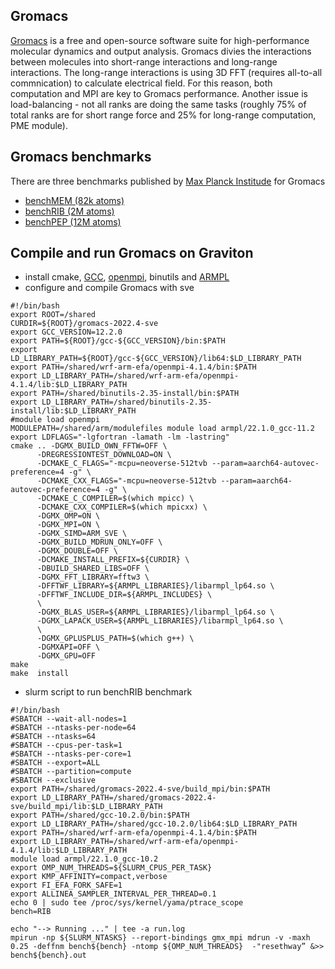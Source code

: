 ## Gromacs
[Gromacs](https://www.gromacs.org/) is a free and open-source software suite for high-performance molecular dynamics and output analysis. Gromacs divies the interactions between molecules into short-range interactions and long-range interactions. The long-range interactions is using 3D FFT (requires all-to-all commnication) to calculate electrical field. For this reason, both computation and MPI are key to Gromacs performance. Another issue is load-balancing - not all ranks are doing the same tasks (roughly 75% of total ranks are for short range force and 25% for long-range computation, PME module).

## Gromacs benchmarks
There are three benchmarks published by [Max Planck Institude](https://www.mpinat.mpg.de/grubmueller/bench) for Gromacs
  * [benchMEM (82k atoms)](https://www.mpinat.mpg.de/benchMEM)
  * [benchRIB (2M atoms)](https://www.mpinat.mpg.de/benchRIB)
  * [benchPEP (12M atoms)](https://www.mpinat.mpg.de/benchPEP)

## Compile and run Gromacs on Graviton 
  * install cmake, [GCC](../../software/software.md#gcc), [openmpi](../../software/software.md#openmpi), binutils and [ARMPL](../../software/software.md#install-armpl)
  * configure and compile Gromacs with sve
```
#!/bin/bash
export ROOT=/shared
CURDIR=${ROOT}/gromacs-2022.4-sve
export GCC_VERSION=12.2.0
export PATH=${ROOT}/gcc-${GCC_VERSION}/bin:$PATH
export LD_LIBRARY_PATH=${ROOT}/gcc-${GCC_VERSION}/lib64:$LD_LIBRARY_PATH
export PATH=/shared/wrf-arm-efa/openmpi-4.1.4/bin:$PATH
export LD_LIBRARY_PATH=/shared/wrf-arm-efa/openmpi-4.1.4/lib:$LD_LIBRARY_PATH
export PATH=/shared/binutils-2.35-install/bin:$PATH
export LD_LIBRARY_PATH=/shared/binutils-2.35-install/lib:$LD_LIBRARY_PATH
#module load openmpi
MODULEPATH=/shared/arm/modulefiles module load armpl/22.1.0_gcc-11.2
export LDFLAGS="-lgfortran -lamath -lm -lastring"
cmake .. -DGMX_BUILD_OWN_FFTW=OFF \
      -DREGRESSIONTEST_DOWNLOAD=ON \
      -DCMAKE_C_FLAGS="-mcpu=neoverse-512tvb --param=aarch64-autovec-preference=4 -g" \
      -DCMAKE_CXX_FLAGS="-mcpu=neoverse-512tvb --param=aarch64-autovec-preference=4 -g" \
      -DCMAKE_C_COMPILER=$(which mpicc) \
      -DCMAKE_CXX_COMPILER=$(which mpicxx) \
      -DGMX_OMP=ON \
      -DGMX_MPI=ON \
      -DGMX_SIMD=ARM_SVE \
      -DGMX_BUILD_MDRUN_ONLY=OFF \
      -DGMX_DOUBLE=OFF \
      -DCMAKE_INSTALL_PREFIX=${CURDIR} \
      -DBUILD_SHARED_LIBS=OFF \
      -DGMX_FFT_LIBRARY=fftw3 \
      -DFFTWF_LIBRARY=${ARMPL_LIBRARIES}/libarmpl_lp64.so \
      -DFFTWF_INCLUDE_DIR=${ARMPL_INCLUDES} \
      \
      -DGMX_BLAS_USER=${ARMPL_LIBRARIES}/libarmpl_lp64.so \
      -DGMX_LAPACK_USER=${ARMPL_LIBRARIES}/libarmpl_lp64.so \
      \
      -DGMX_GPLUSPLUS_PATH=$(which g++) \
      -DGMXAPI=OFF \
      -DGMX_GPU=OFF
make 
make  install
```  
  * slurm script to run benchRIB benchmark
```
#!/bin/bash
#SBATCH --wait-all-nodes=1
#SBATCH --ntasks-per-node=64
#SBATCH --ntasks=64
#SBATCH --cpus-per-task=1
#SBATCH --ntasks-per-core=1
#SBATCH --export=ALL
#SBATCH --partition=compute
#SBATCH --exclusive
export PATH=/shared/gromacs-2022.4-sve/build_mpi/bin:$PATH
export LD_LIBRARY_PATH=/shared/gromacs-2022.4-sve/build_mpi/lib:$LD_LIBRARY_PATH
export PATH=/shared/gcc-10.2.0/bin:$PATH
export LD_LIBRARY_PATH=/shared/gcc-10.2.0/lib64:$LD_LIBRARY_PATH
export PATH=/shared/wrf-arm-efa/openmpi-4.1.4/bin:$PATH
export LD_LIBRARY_PATH=/shared/wrf-arm-efa/openmpi-4.1.4/lib:$LD_LIBRARY_PATH
module load armpl/22.1.0_gcc-10.2
export OMP_NUM_THREADS=${SLURM_CPUS_PER_TASK}
export KMP_AFFINITY=compact,verbose
export FI_EFA_FORK_SAFE=1
export ALLINEA_SAMPLER_INTERVAL_PER_THREAD=0.1
echo 0 | sudo tee /proc/sys/kernel/yama/ptrace_scope
bench=RIB

echo "--> Running ..." | tee -a run.log
mpirun -np ${SLURM_NTASKS} --report-bindings gmx_mpi mdrun -v -maxh 0.25 -deffnm bench${bench} -ntomp ${OMP_NUM_THREADS}  -"resethway” &>> bench${bench}.out
```
